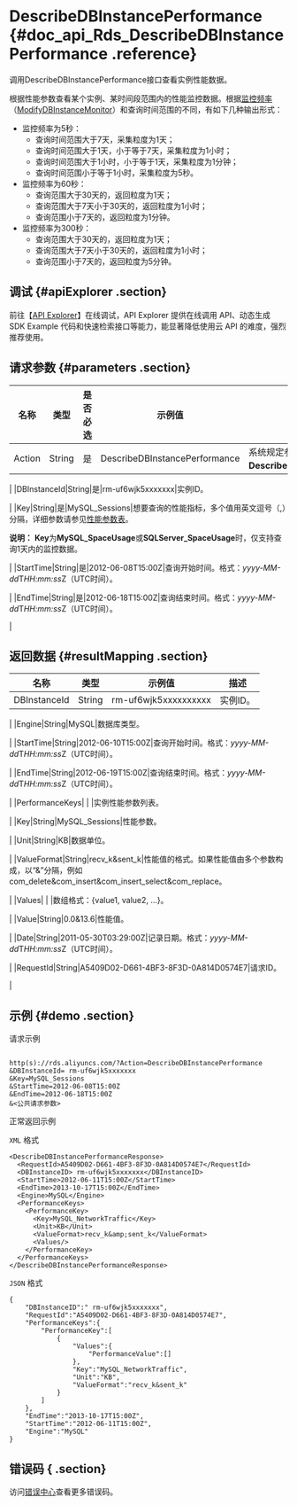 # DescribeDBInstancePerformance {#doc_api_Rds_DescribeDBInstancePerformance .reference}

调用DescribeDBInstancePerformance接口查看实例性能数据。

根据性能参数查看某个实例、某时间段范围内的性能监控数据。根据[监控频率](~~26200~~)（[ModifyDBInstanceMonitor](~~26282~~)）和查询时间范围的不同，有如下几种输出形式：

-   监控频率为5秒：
    -   查询时间范围大于7天，采集粒度为1天；
    -   查询时间范围大于1天，小于等于7天，采集粒度为1小时；
    -   查询时间范围大于1小时，小于等于1天，采集粒度为1分钟；
    -   查询时间范围小于等于1小时，采集粒度为5秒。
-   监控频率为60秒：
    -   查询范围大于30天的，返回粒度为1天；
    -   查询范围大于7天小于30天的，返回粒度为1小时；
    -   查询范围小于7天的，返回粒度为1分钟。
-   监控频率为300秒：
    -   查询范围大于30天的，返回粒度为1天；
    -   查询范围大于7天小于30天的，返回粒度为1小时；
    -   查询范围小于7天的，返回粒度为5分钟。

## 调试 {#apiExplorer .section}

前往【[API Explorer](https://api.aliyun.com/#product=Rds&api=DescribeDBInstancePerformance)】在线调试，API Explorer 提供在线调用 API、动态生成 SDK Example 代码和快速检索接口等能力，能显著降低使用云 API 的难度，强烈推荐使用。

## 请求参数 {#parameters .section}

|名称|类型|是否必选|示例值|描述|
|--|--|----|---|--|
|Action|String|是|DescribeDBInstancePerformance|系统规定参数，取值：**DescribeDBInstancePerformance**。

 |
|DBInstanceId|String|是|rm-uf6wjk5xxxxxxx|实例ID。

 |
|Key|String|是|MySQL\_Sessions|想要查询的性能指标，多个值用英文逗号（,）分隔，详细参数请参见[性能参数表](~~26316~~)。

 **说明：** **Key**为**MySQL\_SpaceUsage**或**SQLServer\_SpaceUsage**时，仅支持查询1天内的监控数据。

 |
|StartTime|String|是|2012-06-08T15:00Z|查询开始时间。格式：*yyyy-MM-dd*T*HH:mm:ss*Z（UTC时间）。

 |
|EndTime|String|是|2012-06-18T15:00Z|查询结束时间。格式：*yyyy-MM-dd*T*HH:mm:ss*Z（UTC时间）。

 |

## 返回数据 {#resultMapping .section}

|名称|类型|示例值|描述|
|--|--|---|--|
|DBInstanceId|String|rm-uf6wjk5xxxxxxxxxx|实例ID。

 |
|Engine|String|MySQL|数据库类型。

 |
|StartTime|String|2012-06-10T15:00Z|查询开始时间。格式：*yyyy-MM-dd*T*HH:mm:ss*Z（UTC时间）。

 |
|EndTime|String|2012-06-19T15:00Z|查询结束时间。格式：*yyyy-MM-dd*T*HH:mm:ss*Z（UTC时间）。

 |
|PerformanceKeys| | |实例性能参数列表。

 |
|Key|String|MySQL\_Sessions|性能参数。

 |
|Unit|String|KB|数据单位。

 |
|ValueFormat|String|recv\_k&sent\_k|性能值的格式。如果性能值由多个参数构成，以“&”分隔，例如com\_delete&com\_insert&com\_insert\_select&com\_replace。

 |
|Values| | |数组格式：\{value1, value2, …\}。

 |
|Value|String|0.0&13.6|性能值。

 |
|Date|String|2011-05-30T03:29:00Z|记录日期。格式：*yyyy-MM-dd*T*HH:mm:ss*Z（UTC时间）。

 |
|RequestId|String|A5409D02-D661-4BF3-8F3D-0A814D0574E7|请求ID。

 |

## 示例 {#demo .section}

请求示例

``` {#request_demo}

http(s)://rds.aliyuncs.com/?Action=DescribeDBInstancePerformance
&DBInstanceId= rm-uf6wjk5xxxxxxx
&Key=MySQL_Sessions
&StartTime=2012-06-08T15:00Z
&EndTime=2012-06-18T15:00Z
&<公共请求参数>

```

正常返回示例

`XML` 格式

``` {#xml_return_success_demo}
<DescribeDBInstancePerformanceResponse>
  <RequestId>A5409D02-D661-4BF3-8F3D-0A814D0574E7</RequestId>
  <DBInstanceID> rm-uf6wjk5xxxxxxx</DBInstanceID>
  <StartTime>2012-06-11T15:00Z</StartTime>
  <EndTime>2013-10-17T15:00Z</EndTime>
  <Engine>MySQL</Engine>
  <PerformanceKeys>
    <PerformanceKey>
      <Key>MySQL_NetworkTraffic</Key>
      <Unit>KB</Unit>
      <ValueFormat>recv_k&amp;sent_k</ValueFormat>
      <Values/>
    </PerformanceKey>
  </PerformanceKeys>
</DescribeDBInstancePerformanceResponse>

```

`JSON` 格式

``` {#json_return_success_demo}
{
	"DBInstanceID":" rm-uf6wjk5xxxxxxx",
	"RequestId":"A5409D02-D661-4BF3-8F3D-0A814D0574E7",
	"PerformanceKeys":{
		"PerformanceKey":[
			{
				"Values":{
					"PerformanceValue":[]
				},
				"Key":"MySQL_NetworkTraffic",
				"Unit":"KB",
				"ValueFormat":"recv_k&sent_k"
			}
		]
	},
	"EndTime":"2013-10-17T15:00Z",
	"StartTime":"2012-06-11T15:00Z",
	"Engine":"MySQL"
}
```

## 错误码 { .section}

访问[错误中心](https://error-center.alibabacloud.com/status/product/Rds)查看更多错误码。

